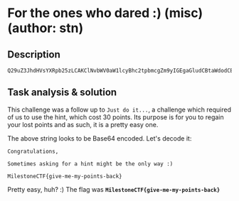 # For the ones who dared :) (misc) (author: stn)

## Description

```shell
Q29uZ3JhdHVsYXRpb25zLCAKClNvbWV0aW1lcyBhc2tpbmcgZm9yIGEgaGludCBtaWdodCBiZSB0aGUgb25seSB3YXkgOikKCk1pbGVzdG9uZUNURntnaXZlLW1lLW15LXBvaW50cy1iYWNrfQ==
```

## Task analysis & solution

This challenge was a follow up to ``Just do it...``, a challenge which required of us to use the hint, which cost 30 points. Its purpose is for you to regain your lost points and as such, it is a pretty easy one.

The above string looks to be Base64 encoded. Let's decode it:

```shell
Congratulations, 

Sometimes asking for a hint might be the only way :)

MilestoneCTF{give-me-my-points-back}
```

Pretty easy, huh? :) The flag was **``MilestoneCTF{give-me-my-points-back}``**